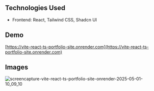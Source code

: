 ## Technologies Used

* Frontend: React, Tailwind CSS, Shadcn UI

## Demo

[https://vite-react-ts-portfolio-site.onrender.com](https://vite-react-ts-portfolio-site.onrender.com)

## Images

![screencapture-vite-react-ts-portfolio-site-onrender-2025-05-01-10_09_10](https://github.com/user-attachments/assets/3f0fa3b8-babb-44da-bdc3-1597effe8e62)
